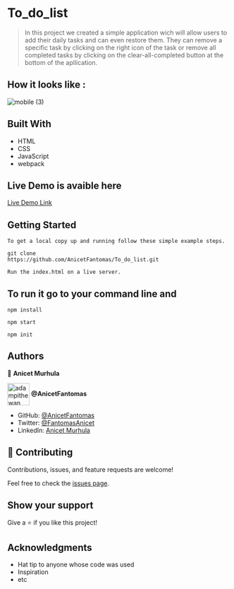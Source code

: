 # To_do_list

> In this project we created a simple application wich will allow users to add their daily tasks 
and can even restore them. They can remove a specific task by clicking on the right icon of the task or remove 
all completed tasks by clicking on the clear-all-completed button at the bottom of the apllication.

## How it looks like :

![mobile (3)](https://user-images.githubusercontent.com/94958024/196883203-bbc30bf1-c8b5-40fd-bd16-d0400e4a5667.png)


## Built With

- HTML
- CSS
- JavaScript
- webpack

## Live Demo is avaible here

[Live Demo Link](https://venerable-jalebi-2b3ec6.netlify.app/)


## Getting Started

```
To get a local copy up and running follow these simple example steps.

git clone 
https://github.com/AnicetFantomas/To_do_list.git

Run the index.html on a live server.
```
## To run it go to your command line and

```
npm install 

npm start

npm init
```

## Authors


👤 **Anicet Murhula**

<a href="https://github.com/AnicetFantomas" target="blank"><img align="center"
      src="https://avatars.githubusercontent.com/u/94958024?s=400&u=d381903f2405198e53ab824f3b5f35f30158a1ac&v=4"
      alt="adampithewan" height="50" width="50"/></a> **@AnicetFantomas**

- GitHub: [@AnicetFantomas](https://github.com/AnicetFantomas)
- Twitter: [@FantomasAnicet](https://twitter.com/FantomasAnicet)
- LinkedIn: [Anicet Murhula](https://www.linkedin.com/in/anicet-murhula/)


## 🤝 Contributing

Contributions, issues, and feature requests are welcome!

Feel free to check the [issues page](../../issues/).

## Show your support

Give a ⭐️ if you like this project!

## Acknowledgments

- Hat tip to anyone whose code was used
- Inspiration
- etc
